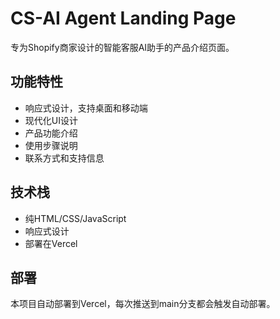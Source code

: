 # CS-AI Agent Landing Page

专为Shopify商家设计的智能客服AI助手的产品介绍页面。

## 功能特性

- 响应式设计，支持桌面和移动端
- 现代化UI设计
- 产品功能介绍
- 使用步骤说明
- 联系方式和支持信息

## 技术栈

- 纯HTML/CSS/JavaScript
- 响应式设计
- 部署在Vercel

## 部署

本项目自动部署到Vercel，每次推送到main分支都会触发自动部署。